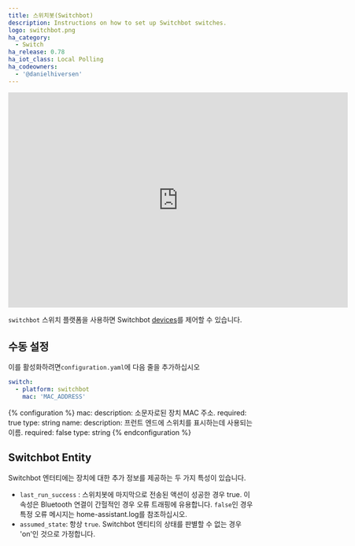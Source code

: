 ```yaml
---
title: 스위치봇(Switchbot)
description: Instructions on how to set up Switchbot switches.
logo: switchbot.png
ha_category:
  - Switch
ha_release: 0.78
ha_iot_class: Local Polling
ha_codeowners:
  - '@danielhiversen'
---
```


<div class='videoWrapper'>
<iframe width="690" height="437" src="https://www.youtube.com/embed/jYYVih2uNmM" frameborder="0" allow="accelerometer; autoplay; encrypted-media; gyroscope; picture-in-picture" allowfullscreen></iframe>
</div>

`switchbot` 스위치 플랫폼을 사용하면 Switchbot [devices](https://www.switch-bot.com/)를 제어할 수 있습니다.

## 수동 설정

이를 활성화하려면`configuration.yaml`에 다음 줄을 추가하십시오

```yaml
switch:
  - platform: switchbot
    mac: 'MAC_ADDRESS'
```

{% configuration %}
mac:
  description: 소문자로된 장치 MAC 주소.
  required: true
  type: string
name:
  description: 프런트 엔드에 스위치를 표시하는데 사용되는 이름.
  required: false
  type: string
{% endconfiguration %}

## Switchbot Entity

Switchbot 엔터티에는 장치에 대한 추가 정보를 제공하는 두 가지 특성이 있습니다.

- `last_run_success` : 스위치봇에 마지막으로 전송된 액션이 성공한 경우 true. 이 속성은 Bluetooth 연결이 간헐적인 경우 오류 트래핑에 유용합니다. `false`인 경우 특정 오류 메시지는 home-assistant.log를 참조하십시오.
- `assumed_state`: 항상 `true`. Switchbot 엔티티의 상태를 판별할 수 없는 경우 'on'인 것으로 가정합니다.
